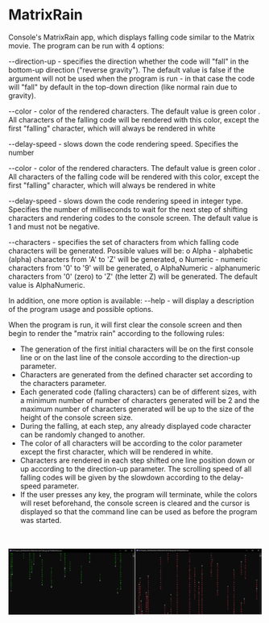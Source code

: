 # MatrixRain #

Console's MatrixRain app, which displays falling code similar to the Matrix movie. The program can be run with 4 options:

--direction-up - specifies the direction whether the code will "fall" in the bottom-up direction ("reverse gravity").
The default value is false if the argument will not be used when the program is run - in that case the code will "fall" by default in the top-down direction (like normal rain due to
gravity).

--color - color of the rendered characters. The default value is green
color . All characters of the falling code will be rendered with this color, except
the first "falling" character, which will always be rendered in white 

--delay-speed - slows down the code rendering speed. Specifies the number

--color - color of the rendered characters. The default value is green
color . All characters of the falling code will be rendered with this color, except
the first "falling" character, which will always be rendered in white 

--delay-speed - slows down the code rendering speed in integer type. Specifies the number 
of milliseconds to wait for the next step of shifting characters and rendering codes to the console screen.
The default value is 1 and must not be negative.

--characters - specifies the set of characters from which falling code characters will be generated.
Possible values will be:
o Alpha - alphabetic (alpha) characters from 'A' to 'Z' will be generated,
o Numeric - numeric characters from '0' to '9' will be generated,
o AlphaNumeric - alphanumeric characters from '0' (zero) to 'Z' (the letter Z) will be generated.
The default value is AlphaNumeric.

In addition, one more option is available:
--help - will display a description of the program usage and possible options.

When the program is run, it will first clear the console screen and then begin to render the "matrix
rain" according to the following rules:
- The generation of the first initial characters will be on the first console line or on the last
line of the console according to the direction-up parameter.
- Characters are generated from the defined character set according to the characters parameter.
- Each generated code (falling characters) can be of different sizes, with a minimum number of
number of characters generated will be 2 and the maximum number of characters generated will be up to the size of the height of the
console screen size.
- During the falling, at each step, any already displayed code character can be randomly changed to
another.
- The color of all characters will be according to the color parameter except the first character, which will be rendered
in white.
- Characters are rendered in each step shifted one line position down or up according to
the direction-up parameter. The scrolling speed of all falling codes will be given by the slowdown
according to the delay-speed parameter.
- If the user presses any key, the program will terminate, while the colors will reset beforehand,
the console screen is cleared and the cursor is displayed so that the command line can be used as
before the program was started.

<br></br>
![Screenshot1](docs/images/Screenshot1.jpg)